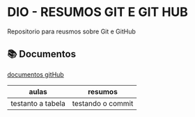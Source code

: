 # DIO - RESUMOS GIT E GIT HUB           

Repositorio para reusmos sobre Git e GitHub 

## 📚 Documentos 
[documentos gitHub](https://docs.github.com/pt) 

| aulas | resumos |
|--------|-------|
|testanto a tabela |testando o commit |
